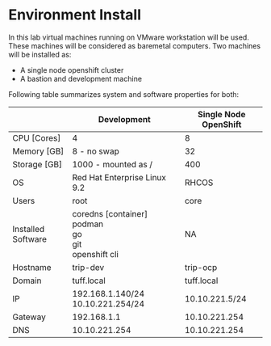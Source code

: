 # Environment Install

In this lab virtual machines running on VMware workstation will be used. These machines will be considered as baremetal computers. Two machines will be installed as:

- A single node openshift cluster
- A bastion and development machine

Following table summarizes system and software properties for both:

|  | Development | Single Node OpenShift |
| --- | --- | --- |
| CPU [Cores] | 4 | 8 |
| Memory [GB] | 8 - no swap | 32 |
| Storage [GB] | 1000 - mounted as / | 400 |
| OS | Red Hat Enterprise Linux 9.2 | RHCOS |
| Users | root | core |
| Installed Software | coredns [container]<br>podman<br>go<br>git<br>openshift cli | NA |
| Hostname | trip-dev | trip-ocp |
| Domain | tuff.local | tuff.local |
| IP | 192.168.1.140/24 10.10.221.254/24 | 10.10.221.5/24 |
| Gateway | 192.168.1.1 | 10.10.221.254 |
| DNS | 10.10.221.254 | 10.10.221.254 |
